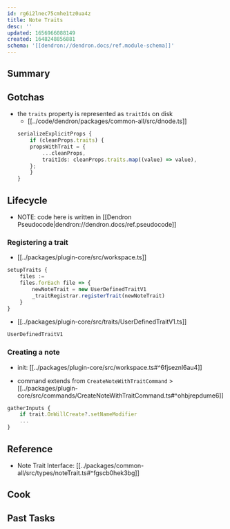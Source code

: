 ```yaml
---
id: rg6i2lnec75cmhe1tz0ua4z
title: Note Traits
desc: ''
updated: 1656966088149
created: 1648248856881
schema: '[[dendron://dendron.docs/ref.module-schema]]'
---
```


## Summary

## Gotchas
- the `traits` property is represented as `traitIds` on disk
    - [[../code/dendron/packages/common-all/src/dnode.ts]]
    ```ts
    serializeExplicitProps {
        if (cleanProps.traits) {
        propsWithTrait = {
            ...cleanProps,
            traitIds: cleanProps.traits.map((value) => value),
        };
        }    
    }
    ```

## Lifecycle

- NOTE: code here is written in [[Dendron Pseudocode|dendron://dendron.docs/ref.pseudocode]]

### Registering a trait
- [[../packages/plugin-core/src/workspace.ts]]

```ts
setupTraits {
    files := 
    files.forEach file => {
        newNoteTrait = new UserDefinedTraitV1
        _traitRegistrar.registerTrait(newNoteTrait)
    }
}
```

- [[../packages/plugin-core/src/traits/UserDefinedTraitV1.ts]]
```ts
UserDefinedTraitV1
```

### Creating a note
- init: [[../packages/plugin-core/src/workspace.ts#^6fjseznl6au4]]

- command extends from `CreateNoteWithTraitCommand`  > [[../packages/plugin-core/src/commands/CreateNoteWithTraitCommand.ts#^ohbjrepdume6]]
```ts
gatherInputs { 
    if trait.OnWillCreate?.setNameModifier
    ...
}
```


## Reference
- Note Trait Interface: [[../packages/common-all/src/types/noteTrait.ts#^fgscb0hek3bg]]

## Cook

## Past Tasks
